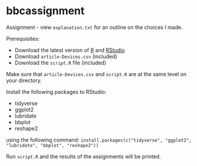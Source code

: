 # bbcassignment
Assignment - view `explanation.txt` for an outline on the choices I made.

Prerequisites:
- Download the latest version of [R](https://cran.r-project.org/mirrors.html) and [RStudio](https://www.rstudio.com/products/rstudio/download/)
- Download `article-Devices.csv` (included)
- Download the `script.R` file (included)

Make sure that `article-Devices.csv` and `script.R` are at the same level on your directory.

Install the following packages to RStudio:
- tidyverse 
- ggplot2 
- lubridate 
- bbplot 
- reshape2

using the following command:
`install.packages(c("tidyverse", "ggplot2", "lubridate", "bbplot", "reshape2"))`

Run `script.R` and the results of the assignments will be printed.
